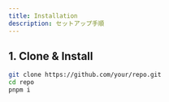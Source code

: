 ```yaml
---
title: Installation
description: セットアップ手順
---
```


## 1. Clone & Install

```bash
git clone https://github.com/your/repo.git
cd repo
pnpm i
```